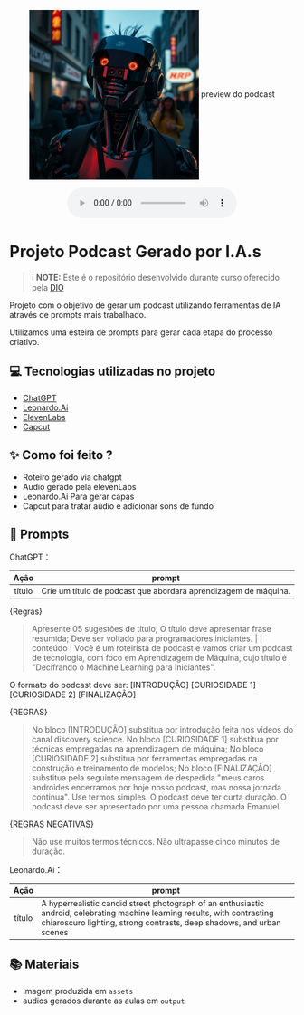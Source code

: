 <p align="center">
<img 
    src="./assets/androide.png"
    width="300"

<p align="center">
    preview do podcast
</p>

<div align="center">
    <audio src="output/Audio_editado.MP4" controls title="Podcast editado"></audio>
</div>

# Projeto Podcast Gerado por I.A.s


 > ℹ️ **NOTE:** Este é o repositório desenvolvido durante curso oferecido pela [DIO](https://dio.me)

Projeto com o objetivo de gerar um podcast utilizando ferramentas de IA através de prompts mais trabalhado.

Utilizamos uma esteira de prompts para gerar cada etapa do processo criativo.

## 💻 Tecnologias utilizadas no projeto

- [ChatGPT](https://chat.openai.com/) 
- [Leonardo.Ai](https://leonardo.ai/)
- [ElevenLabs](https://beta.elevenlabs.io/)
- [Capcut](https://www.capcut.com/pt-br/)

## ✨ Como foi feito ?

- Roteiro gerado via chatgpt
- Audio gerado pela elevenLabs
- Leonardo.Ai Para gerar capas
- Capcut para tratar aúdio e adicionar sons de fundo

## 🧠 Prompts

ChatGPT：

|   Ação   | prompt                                                                                                                                                                                                                                                                         |
| :------: | ------------------------------------------------------------------------------------------------------------------------------------------------------------------------------------------------------------------------------------------------------------------------------ |
|  título  | Crie um título de podcast que abordará aprendizagem de máquina.
{Regras}
> Apresente 05 sugestões de título;
> O título deve apresentar frase resumida;
> Deve ser voltado para programadores iniciantes.                                                     |
| conteúdo | Você é um roteirista de podcast e vamos criar um podcast de tecnologia, com foco em Aprendizagem de Máquina, cujo título é "Decifrando o Machine Learning para Iniciantes".

O formato do podcast deve ser:
[INTRODUÇÃO]
[CURIOSIDADE 1]
[CURIOSIDADE 2]
[FINALIZAÇÃO]

{REGRAS}
> No bloco [INTRODUÇÃO] substitua por introdução feita nos vídeos do canal discovery science.
> No bloco [CURIOSIDADE 1] substitua por técnicas empregadas na aprendizagem de máquina;
> No bloco [CURIOSIDADE 2] substitua por ferramentas empregadas na construção e treinamento de modelos;
> No bloco [FINALIZAÇÃO] substitua pela seguinte mensagem de despedida "meus caros androides encerramos por hoje nosso podcast, mas nossa jornada continua".
> Use termos simples.
> O podcast deve ter curta duração.
> O podcast deve ser apresentado por uma pessoa chamada Emanuel.

{REGRAS NEGATIVAS}
> Não use muitos termos técnicos.
>Não ultrapasse cinco minutos de duração.


Leonardo.Ai：

|  Ação  | prompt                                                                                 |
| :----: | -------------------------------------------------------------------------------------- |
| título | A hyperrealistic candid street photograph of an enthusiastic android, celebrating machine learning results, with contrasting chiaroscuro lighting, strong contrasts, deep shadows, and urban scenes|


## 📚 Materiais

- Imagem produzida em `assets`
- audios gerados durante as aulas em `output`



